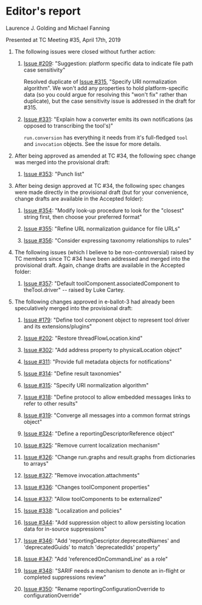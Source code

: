 # Editor's report

Laurence J. Golding and Michael Fanning

Presented at TC Meeting #35, April 17th, 2019

1. The following issues were closed without further action:

    1. [Issue #209](https://github.com/oasis-tcs/sarif-spec/issues/209): "Suggestion: platform specific data to indicate file path case sensitivity"

        Resolved duplicate of [Issue #315](https://github.com/oasis-tcs/sarif-spec/issues/315), "Specify URI normalization algorithm". We won't add any properties to hold
        platform-specific data (so you could argue for resolving this "won't fix" rather than duplicate), but
        the case sensitivity issue is addressed in the draft for #315.

    1. [Issue #331](https://github.com/oasis-tcs/sarif-spec/issues/331): "Explain how a converter emits its own notifications (as opposed to transcribing the tool's)"

        `run.conversion` has everything it needs from it's full-fledged `tool` and `invocation` objects. See the issue for more details.

1. After being approved as amended at TC #34, the following spec change was merged into the provisional draft:

    1. [Issue #353](https://github.com/oasis-tcs/sarif-spec/issues/353): "Punch list"

1. After being design approved at TC #34, the following spec changes were made directly in the provisional draft (but for your convenience, change drafts are available in the Accepted folder):

    1. [Issue #354](https://github.com/oasis-tcs/sarif-spec/issues/354): "Modify look-up procedure to look for the "closest" string first, then choose your preferred format"

    1. [Issue #355](https://github.com/oasis-tcs/sarif-spec/issues/355): "Refine URL normalization guidance for file URLs"

    1. [Issue #356](https://github.com/oasis-tcs/sarif-spec/issues/356): "Consider expressing taxonomy relationships to rules"

1. The following issues (which I believe to be non-controversial) raised by TC members since TC #34 have been addressed and merged into the provisional draft. Again, change drafts are available in the Accepted folder:

    1. [Issue #357](https://github.com/oasis-tcs/sarif-spec/issues/357): "Default toolComponent.associatedComponent to theTool.driver" -- raised by Luke Cartey.

1. The following changes approved in e-ballot-3 had already been speculatively merged into the provisional draft:

    1. [Issue #179](https://github.com/oasis-tcs/sarif-spec/issues/168): "Define tool component object to represent tool driver and its extensions/plugins"

    1. [Issue #202](https://github.com/oasis-tcs/sarif-spec/issues/202): "Restore threadFlowLocation.kind"

    1. [Issue #302](https://github.com/oasis-tcs/sarif-spec/issues/302): "Add address property to physicalLocation object"

    1. [Issue #311](https://github.com/oasis-tcs/sarif-spec/issues/311): "Provide full metadata objects for notifications"

    1. [Issue #314](https://github.com/oasis-tcs/sarif-spec/issues/314): "Define result taxonomies"

    1. [Issue #315](https://github.com/oasis-tcs/sarif-spec/issues/315): "Specify URI normalization algorithm"

    1. [Issue #318](https://github.com/oasis-tcs/sarif-spec/issues/318): "Define protocol to allow embedded messages links to refer to other results"

    1. [Issue #319](https://github.com/oasis-tcs/sarif-spec/issues/319): "Converge all messages into a common format strings object"

    1. [Issue #324](https://github.com/oasis-tcs/sarif-spec/issues/324): "Define a reportingDescriptorReference object"

    1. [Issue #325](https://github.com/oasis-tcs/sarif-spec/issues/325): "Remove current localization mechanism"

    1. [Issue #326](https://github.com/oasis-tcs/sarif-spec/issues/326): "Change run.graphs and result.graphs from dictionaries to arrays"

    1. [Issue #327](https://github.com/oasis-tcs/sarif-spec/issues/327): "Remove invocation.attachments"

    1. [Issue #336](https://github.com/oasis-tcs/sarif-spec/issues/336): "Changes toolComponent properties"

    1. [Issue #337](https://github.com/oasis-tcs/sarif-spec/issues/337): "Allow toolComponents to be externalized"

    1. [Issue #338](https://github.com/oasis-tcs/sarif-spec/issues/338): "Localization and policies"

    1. [Issue #344](https://github.com/oasis-tcs/sarif-spec/issues/344): "Add suppression object to allow persisting location data for in-source suppressions"

    1. [Issue #346](https://github.com/oasis-tcs/sarif-spec/issues/346): "Add 'reportingDescriptor.deprecatedNames' and 'deprecatedGuids' to match 'deprecatedIds' property"

    1. [Issue #347](https://github.com/oasis-tcs/sarif-spec/issues/347): "Add 'referencedOnCommandLine' as a role"

    1. [Issue #348](https://github.com/oasis-tcs/sarif-spec/issues/348): "SARIF needs a mechanism to denote an in-flight or completed suppressions review"

    1. [Issue #350](https://github.com/oasis-tcs/sarif-spec/issues/350): "Rename reportingConfigurationOverride to configurationOverride"
